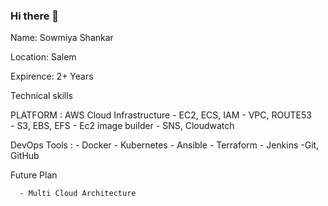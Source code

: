 ### Hi there 👋

Name: Sowmiya Shankar

Location: Salem

Expirence: 2+ Years

Technical skills

PLATFORM : AWS Cloud Infrastructure
      - EC2, ECS, IAM
      - VPC,  ROUTE53  
      - S3, EBS, EFS
      - Ec2 image builder
      - SNS, Cloudwatch 
      
DevOps Tools :
       - Docker
       - Kubernetes
       - Ansible
       - Terraform
       - Jenkins
       -Git, GitHub 
       
Future Plan
    
      - Multi Cloud Architecture 

